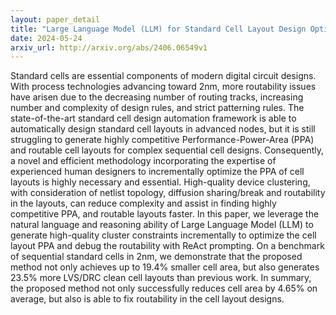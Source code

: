 ```yaml
---
layout: paper_detail
title: "Large Language Model (LLM) for Standard Cell Layout Design Optimization"
date: 2024-05-24
arxiv_url: http://arxiv.org/abs/2406.06549v1
---
```


Standard cells are essential components of modern digital circuit designs. With process technologies advancing toward 2nm, more routability issues have arisen due to the decreasing number of routing tracks, increasing number and complexity of design rules, and strict patterning rules. The state-of-the-art standard cell design automation framework is able to automatically design standard cell layouts in advanced nodes, but it is still struggling to generate highly competitive Performance-Power-Area (PPA) and routable cell layouts for complex sequential cell designs. Consequently, a novel and efficient methodology incorporating the expertise of experienced human designers to incrementally optimize the PPA of cell layouts is highly necessary and essential. High-quality device clustering, with consideration of netlist topology, diffusion sharing/break and routability in the layouts, can reduce complexity and assist in finding highly competitive PPA, and routable layouts faster. In this paper, we leverage the natural language and reasoning ability of Large Language Model (LLM) to generate high-quality cluster constraints incrementally to optimize the cell layout PPA and debug the routability with ReAct prompting. On a benchmark of sequential standard cells in 2nm, we demonstrate that the proposed method not only achieves up to 19.4% smaller cell area, but also generates 23.5% more LVS/DRC clean cell layouts than previous work. In summary, the proposed method not only successfully reduces cell area by 4.65% on average, but also is able to fix routability in the cell layout designs.
